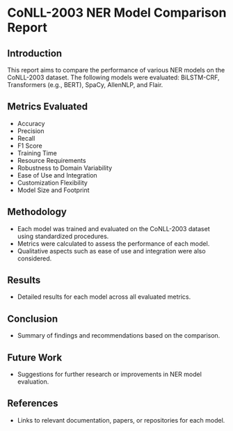 # CoNLL-2003 NER Model Comparison Report

## Introduction

This report aims to compare the performance of various NER models on the CoNLL-2003 dataset. The following models were evaluated: BiLSTM-CRF, Transformers (e.g., BERT), SpaCy, AllenNLP, and Flair.

## Metrics Evaluated

- Accuracy
- Precision
- Recall
- F1 Score
- Training Time
- Resource Requirements
- Robustness to Domain Variability
- Ease of Use and Integration
- Customization Flexibility
- Model Size and Footprint

## Methodology

- Each model was trained and evaluated on the CoNLL-2003 dataset using standardized procedures.
- Metrics were calculated to assess the performance of each model.
- Qualitative aspects such as ease of use and integration were also considered.

## Results

- Detailed results for each model across all evaluated metrics.

## Conclusion

- Summary of findings and recommendations based on the comparison.

## Future Work

- Suggestions for further research or improvements in NER model evaluation.

## References

- Links to relevant documentation, papers, or repositories for each model.